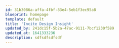 ```yaml
---
id: 31b3086a-affa-4fbf-83e4-5eb1f3ec95a8
blueprint: homepage
template: default
title: 'Incite Design Insight'
updated_by: 241dc15f-5b2a-47ac-9111-7bcf1230f589
updated_at: 1641333236
description: sdfsdfsdfsdf
---
```

